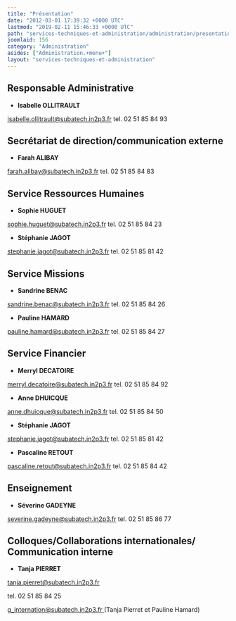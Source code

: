 ```yaml
---
title: "Présentation"
date: "2012-03-01 17:39:32 +0000 UTC"
lastmod: "2019-02-11 15:46:33 +0000 UTC"
path: "services-techniques-et-administration/administration/presentation.md"
joomlaid: 156
category: "Administration"
asides: ["Administration.+menu+"]
layout: "services-techniques-et-administration"
---
```

Responsable Administrative
--------------------------

*   **Isabelle OLLITRAULT**

[isabelle.ollitrault@subatech.in2p3.fr](mailto:isabelle.ollitrault@subatech.in2p3.fr) tel. 02 51 85 84 93

Secrétariat de direction/communication externe
----------------------------------------------

*   **Farah ALIBAY**

[farah.alibay@subatech.in2p3.fr](mailto:farah.alibay@subatech.in2p3.fr) tel. 02 51 85 84 83

Service Ressources Humaines
---------------------------

*   **Sophie HUGUET**

[sophie.huguet@subatech.in2p3.fr](mailto:sophie.huguet@subatech.in2p3.fr) tel. 02 51 85 84 23

*   **Stéphanie JAGOT**

[stephanie.jagot@subatech.in2p3.fr](mailto:stephanie.jagot@subatech.in2p3.fr) tel. 02 51 85 81 42

Service Missions
----------------

*   **Sandrine BENAC**

[sandrine.benac@subatech.in2p3.fr](mailto:sandrine.benac@subatech.in2p3.fr) tel. 02 51 85 84 26

*   **Pauline HAMARD**

[pauline.hamard@subatech.in2p3.fr](mailto:pauline.hamard@subatech.in2p3.fr) tel. 02 51 85 84 27

Service Financier
-----------------

*   **Merryl DECATOIRE**

[merryl.decatoire@subatech.in2p3.fr](mailto:Merryl.Decatoire@subatech.in2p3.fr) tel. 02 51 85 84 92

*   **Anne DHUICQUE**

[anne.dhuicque@subatech.in2p3.fr](mailto:anne.dhuicque@subatech.in2p3.fr) tel. 02 51 85 84 50

*   **Stéphanie JAGOT**

[stephanie.jagot@subatech.in2p3.fr](mailto:stephanie.jagot@subatech.in2p3.fr) tel. 02 51 85 81 42

*   **Pascaline RETOUT**

[pascaline.retout@subatech.in2p3.fr](mailto:pascaline.retout@subatech.in2p3.fr) tel. 02 51 85 84 42

Enseignement
------------

*   **Séverine GADEYNE**

[severine.gadeyne@subatech.in2p3.fr](mailto:severine.gadeyne@subatech.in2p3.fr) tel. 02 51 85 86 77

Colloques/Collaborations internationales/ Communication interne
---------------------------------------------------------------

*   **Tanja PIERRET**

[tanja.pierret@subatech.in2p3.fr](mailto:tanja.pierret@subatech.in2p3.fr)

tel. 02 51 85 84 25

[g\_internation@subatech.in2p3.fr](mailto:g_internation@subatech.in2p3.fr)[ ](mailto:pauline.hamard@subatech.in2p3.fr)(Tanja Pierret et Pauline Hamard)
